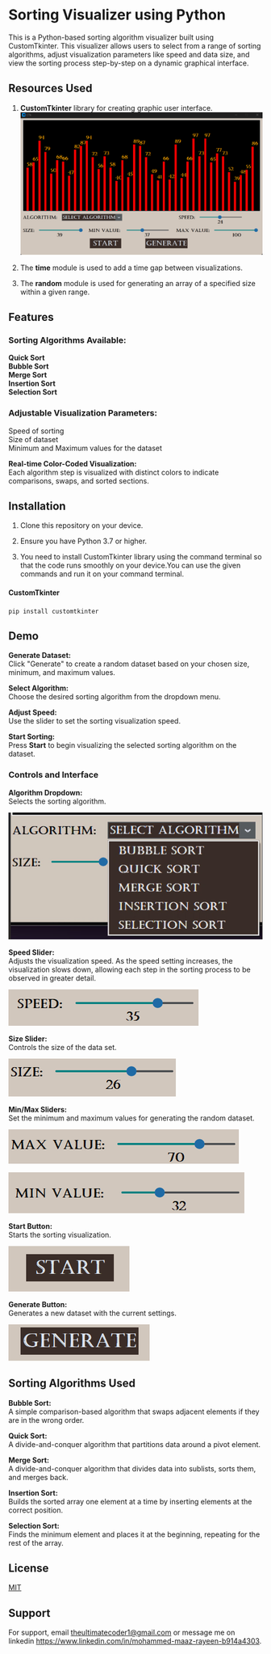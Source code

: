 
# Sorting Visualizer using Python
This is a Python-based sorting algorithm visualizer built using CustomTkinter. This visualizer allows users to select from a range of sorting algorithms, adjust visualization parameters like speed and data size, and view the sorting process step-by-step on a dynamic graphical interface.


## Resources Used

1) **CustomTkinter** library for creating graphic user interface.
    ![image at](https://github.com/0maaz-01/Sorting_Visualizer/blob/main/Images/screen.png)

2) The **time** module is used to add a time gap between visualizations.
3) The **random** module is used for generating an array of a specified size within a given range.


## Features
### Sorting Algorithms Available:
**Quick Sort   
Bubble Sort   
Merge Sort  
Insertion Sort  
Selection Sort**

### Adjustable Visualization Parameters:

Speed of sorting  
Size of dataset   
Minimum and Maximum values for the dataset   

**Real-time Color-Coded Visualization:**   
Each algorithm step is visualized with distinct colors to indicate comparisons, swaps, and sorted sections.
## Installation 
1) Clone this repository on your device.
2) Ensure you have Python 3.7 or higher.

3) You need to install CustomTkinter library using the command terminal so that the code runs smoothly on your device.You can use the given commands and run it on your command terminal.

#### CustomTkinter
`pip install customtkinter`
## Demo
**Generate Dataset:**   
Click "Generate" to create a random dataset based on your chosen size, minimum, and maximum values.   

**Select Algorithm:**       
 Choose the desired sorting algorithm from the dropdown menu. 


**Adjust Speed:**    
Use the slider to set the sorting visualization speed.


**Start Sorting:**   
Press **Start** to begin visualizing the selected sorting algorithm on the dataset.   


### **Controls and Interface**
**Algorithm Dropdown:**      
 Selects the sorting algorithm.  
 
 ![image at](https://github.com/0maaz-01/Sorting_Visualizer/blob/main/Images/algo.png)

**Speed Slider:**   
Adjusts the visualization speed. As the speed setting increases, the visualization slows down, allowing each step in the sorting process to be observed in greater detail.

![image at](https://github.com/0maaz-01/Sorting_Visualizer/blob/main/Images/speed.png)

**Size Slider:**  
Controls the size of the data set.

![image at](https://github.com/0maaz-01/Sorting_Visualizer/blob/main/Images/size.png)

**Min/Max Sliders:**    
Set the minimum and maximum values for generating the random dataset.

![image at](https://github.com/0maaz-01/Sorting_Visualizer/blob/main/Images/max_value.png)

![image at](https://github.com/0maaz-01/Sorting_Visualizer/blob/main/Images/min_value.png)

**Start Button:**     
Starts the sorting visualization.   

![image at](https://github.com/0maaz-01/Sorting_Visualizer/blob/main/Images/start.png)

**Generate Button:**      
Generates a new dataset with the current settings.

![image at](https://github.com/0maaz-01/Sorting_Visualizer/blob/main/Images/generate.png)


## Sorting Algorithms Used
**Bubble Sort:**  
  A simple comparison-based algorithm that swaps adjacent elements if they are in the wrong order.

**Quick Sort:**    
 A divide-and-conquer algorithm that partitions data around a pivot element.
 
**Merge Sort:**   
 A divide-and-conquer algorithm that divides data into sublists, sorts them, and merges back.

**Insertion Sort:**  
 Builds the sorted array one element at a time by inserting elements at the correct position.

**Selection Sort:**  
 Finds the minimum element and places it at the beginning, repeating for the rest of the array.
## License

[MIT](https://choosealicense.com/licenses/mit/)


## Support

For support, email theultimatecoder1@gmail.com or message me on linkedin https://www.linkedin.com/in/mohammed-maaz-rayeen-b914a4303.
